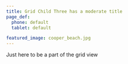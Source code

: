 ```yaml
---
title: Grid Child Three has a moderate title
page_def:
  phone: default
  tablet: default

featured_image: cooper_beach.jpg
---
```


Just here to be a part of the grid view

